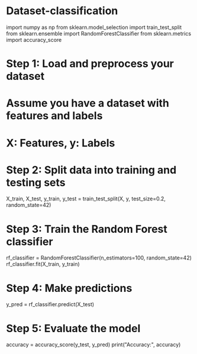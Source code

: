 # Dataset-classification
import numpy as np
from sklearn.model_selection import train_test_split
from sklearn.ensemble import RandomForestClassifier
from sklearn.metrics import accuracy_score

# Step 1: Load and preprocess your dataset
# Assume you have a dataset with features and labels
# X: Features, y: Labels

# Step 2: Split data into training and testing sets
X_train, X_test, y_train, y_test = train_test_split(X, y, test_size=0.2, random_state=42)

# Step 3: Train the Random Forest classifier
rf_classifier = RandomForestClassifier(n_estimators=100, random_state=42)
rf_classifier.fit(X_train, y_train)

# Step 4: Make predictions
y_pred = rf_classifier.predict(X_test)

# Step 5: Evaluate the model
accuracy = accuracy_score(y_test, y_pred)
print("Accuracy:", accuracy)
